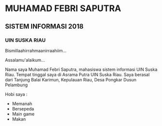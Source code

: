 # MUHAMAD FEBRI SAPUTRA
## SISTEM INFORMASI 2018
### UIN SUSKA RIAU


Bismillaahirrahmaanirraahiim...

Assalamu'alaikum...

Nama saya Muhamad Febri Saputra, mahasiswa sistem informasi UIN Suska Riau. Tempat tinggal saya di Asrama Putra UIN Suska Riau. Saya berasal dari Tanjung Balai Karimun, Kepulauan Riau, Desa Pongkar Dusun Pelambung

Hobi saya :
- Memanah
- Bersepeda
- Main game
- Makan
